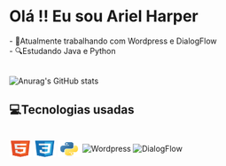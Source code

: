 <h1>Olá !! Eu sou Ariel Harper</h1>
<div>
- 🛄Atualmente trabalhando com Wordpress e DialogFlow<br>
- 🔍Estudando Java e Python
  
 </div><br>

![Anurag's GitHub stats](https://github-readme-stats.vercel.app/api?username=Arielharper&show_icons=true)

<h2>💻Tecnologias usadas</h2>
<div style="display: inline_block"><br>
  <img align="center" alt="HTML" height="30" width="40" src="https://raw.githubusercontent.com/devicons/devicon/master/icons/html5/html5-original.svg">
  <img align="center" alt= "CSS" height="30" width="40" src="https://raw.githubusercontent.com/devicons/devicon/master/icons/css3/css3-original.svg">
  <img align="center" alt="Python" height="30" width="40" src="https://raw.githubusercontent.com/devicons/devicon/master/icons/python/python-original.svg">
  <img align="center" alt="Wordpress" height="30" width="40" src="https://user-images.githubusercontent.com/85683144/216515347-fbb5838b-10dd-466c-aff5-00979cd2e737.png">
  <img align="center" alt="DialogFlow" height="30" width="60" src="https://user-images.githubusercontent.com/85683144/216518496-039957da-755b-468e-9a8e-f99c6fa4c05c.png">

</div>
